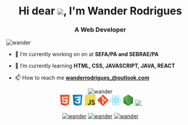 

<h1 align="center">Hi dear <img src="https://raw.githubusercontent.com/kaueMarques/kaueMarques/master/hi.gif" width="30px">, I'm Wander Rodrigues</h1>
<h3 align="center">A Web Developer</h3>
<p align="left"> <img src="https://komarev.com/ghpvc/?username=wander27rodrigues" alt="wander" /> </p>

- 🔭 I’m currently working on on at **SEFA/PA and SEBRAE/PA**

- 🌱 I’m currently learning **HTML, CSS, JAVASCRIPT, JAVA, REACT**

- 📫 How to reach me **wanderrodrigues_@outlook.com**



<p align="center">
<img src="https://github-readme-stats.vercel.app/api?username=wander27rodrigues&show_icons=true" alt="wander"/> 
 <br>
  <img width="30px" src="https://raw.githubusercontent.com/devicons/devicon/c5378d6c2510ffa0b3e4475af95618a8048d6cf1/icons/html5/html5-original.svg">
  <img width="30px" src="https://raw.githubusercontent.com/devicons/devicon/master/icons/css3/css3-original.svg">
  <img width="30px" src="https://raw.githubusercontent.com/devicons/devicon/master/icons/javascript/javascript-original.svg">
  <img width="30px" src="https://raw.githubusercontent.com/devicons/devicon/c5378d6c2510ffa0b3e4475af95618a8048d6cf1/icons/git/git-original.svg">
  <img width="30px" src="https://raw.githubusercontent.com/devicons/devicon/master/icons/react/react-original.svg">
  <img width="30px" src="https://raw.githubusercontent.com/devicons/devicon/c5378d6c2510ffa0b3e4475af95618a8048d6cf1/icons/nodejs/nodejs-original.svg">
  <img width="30px" src="https://upload.wikimedia.org/wikipedia/commons/thumb/9/9a/Visual_Studio_Code_1.35_icon.svg/1024px-Visual_Studio_Code_1.35_icon.svg.png">

</p>

<p align="center">
<a href="https://www.linkedin.com/in/wander-souza-9469831bb/" target="blank"><img align="center" width="40px" src="https://cdn.jsdelivr.net/npm/simple-icons@3.0.1/icons/linkedin.svg" alt="wander"/></a>
<a href="https://www.facebook.com/wander.alisson/" target="blank"><img align="center" width="40px" src="https://cdn.jsdelivr.net/npm/simple-icons@3.0.1/icons/facebook.svg" alt="wander"/></a>
<a href="https://www.instagram.com/wa_rodrigues_/" target="blank"><img align="center" width="40px" src="https://cdn.jsdelivr.net/npm/simple-icons@3.0.1/icons/instagram.svg" alt="wander"/></a>
</p>

